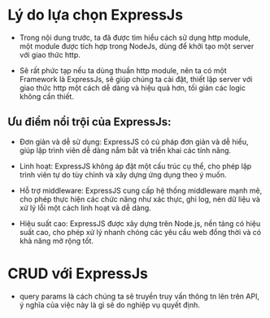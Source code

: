 # Lý do lựa chọn ExpressJs
- Trong nội dung trước, ta đã được tìm hiểu cách sử dụng http module, một module được tích hợp trong NodeJs, dùng để khởi tạo một server với giao thức http.

- Sẽ rất phức tạp nếu ta dùng thuần http module, nên ta có một Framework là ExpressJs, sẽ giúp chúng ta cài đặt, thiết lập server với giao thức http một cách dễ dàng và hiệu quả hơn, tối giản các logic không cần thiết.

## Ưu điểm nổi trội của ExpressJs:

+ Đơn giản và dễ sử dụng: ExpressJS có cú pháp đơn giản và dễ hiểu, giúp lập trình viên dễ dàng nắm bắt và triển khai các tính năng.

+ Linh hoạt: ExpressJS không áp đặt một cấu trúc cụ thể, cho phép lập trình viên tự do tùy chỉnh và xây dựng ứng dụng theo ý muốn.

+ Hỗ trợ middleware: ExpressJS cung cấp hệ thống middleware mạnh mẽ, cho phép thực hiện các chức năng như xác thực, ghi log, nén dữ liệu và xử lý lỗi một cách linh hoạt và dễ dàng.

+ Hiệu suất cao: ExpressJS được xây dựng trên Node.js, nền tảng có hiệu suất cao, cho phép xử lý nhanh chóng các yêu cầu web đồng thời và có khả năng mở rộng tốt.

# CRUD với ExpressJs

- query params là cách chúng ta sẽ truyền truy vấn thông tn lên trên API, ý nghĩa của việc này là gì sẽ do nghiệp vụ quyết định.